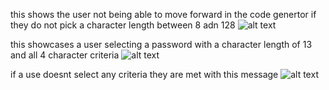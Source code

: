 this shows the user not being able to move forward in the code genertor if they do not pick a character length between 8 adn 128
![alt text](desktop/github.io/tylerlibstag_3/tylerlibstags_password_generator/Readmefile/psg_1.jpg)

this showcases a user selecting a password with a character length of 13 and all 4 character criteria
![alt text](desktop/github.io/tylerlibstag_3/Readmefile/psg_2.jpg)

if a use doesnt select any criteria they are met with this message
![alt text](desktop/github.io/tylerlibstag_3/Readmefile/psg_3.jpg)
